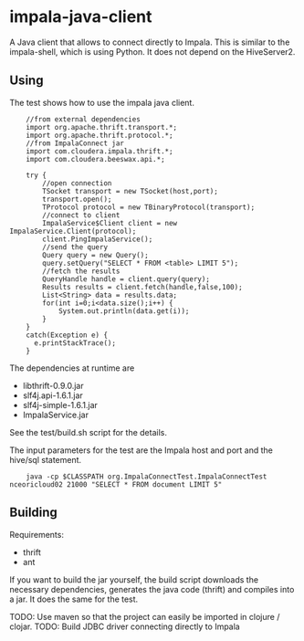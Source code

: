 impala-java-client
==================

A Java client that allows to connect directly to Impala. This is similar to the impala-shell, which is using Python. It does not depend on the HiveServer2.

Using
-----
The test shows how to use the impala java client.

        //from external dependencies
        import org.apache.thrift.transport.*;
        import org.apache.thrift.protocol.*;
        //from ImpalaConnect jar
        import com.cloudera.impala.thrift.*;
        import com.cloudera.beeswax.api.*;

        try {
            //open connection
            TSocket transport = new TSocket(host,port);
            transport.open();
            TProtocol protocol = new TBinaryProtocol(transport);
            //connect to client
            ImpalaService$Client client = new ImpalaService.Client(protocol);
            client.PingImpalaService();
            //send the query            
            Query query = new Query();
            query.setQuery("SELECT * FROM <table> LIMIT 5");
            //fetch the results
            QueryHandle handle = client.query(query);
            Results results = client.fetch(handle,false,100);
            List<String> data = results.data;
            for(int i=0;i<data.size();i++) {
                System.out.println(data.get(i));
            }
        }
        catch(Exception e) {
          e.printStackTrace();
        }
        

The dependencies at runtime are 
- libthrift-0.9.0.jar
- slf4j.api-1.6.1.jar
- slf4j-simple-1.6.1.jar
- ImpalaService.jar

See the test/build.sh script for the details.

The input parameters for the test are the Impala host and port and the hive/sql statement. 

        java -cp $CLASSPATH org.ImpalaConnectTest.ImpalaConnectTest nceoricloud02 21000 "SELECT * FROM document LIMIT 5"

Building
--------
Requirements:
- thrift
- ant

If you want to build the jar yourself, the build script downloads the necessary dependencies, generates the java code (thrift) and compiles into a jar. It does the same for the test.


TODO: Use maven so that the project can easily be imported in clojure / clojar.
TODO: Build JDBC driver connecting directly to Impala



